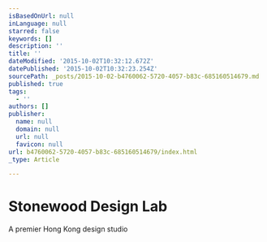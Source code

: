 ```yaml
---
isBasedOnUrl: null
inLanguage: null
starred: false
keywords: []
description: ''
title: ''
dateModified: '2015-10-02T10:32:12.672Z'
datePublished: '2015-10-02T10:32:23.254Z'
sourcePath: _posts/2015-10-02-b4760062-5720-4057-b83c-685160514679.md
published: true
tags:
  - ''
authors: []
publisher:
  name: null
  domain: null
  url: null
  favicon: null
url: b4760062-5720-4057-b83c-685160514679/index.html
_type: Article

---
```

# Stonewood Design Lab

A premier Hong Kong design studio